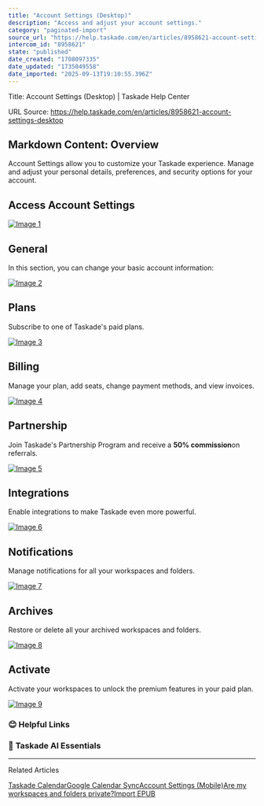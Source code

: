 ```yaml
---
title: "Account Settings (Desktop)"
description: "Access and adjust your account settings."
category: "paginated-import"
source_url: "https://help.taskade.com/en/articles/8958621-account-settings-desktop"
intercom_id: "8958621"
state: "published"
date_created: "1708097335"
date_updated: "1735049558"
date_imported: "2025-09-13T19:10:55.396Z"
---
```


Title: Account Settings (Desktop) | Taskade Help Center

URL Source: https://help.taskade.com/en/articles/8958621-account-settings-desktop

Markdown Content:
**Overview**
------------

Account Settings allow you to customize your Taskade experience. Manage and adjust your personal details, preferences, and security options for your account.

Access Account Settings
-----------------------

[![Image 1](https://downloads.intercomcdn.com/i/o/plyqw4hf/1310293763/d94697762729e3819c7f832d5210/account-settings.jpg?expires=1757792700&signature=deaa6ff4cf6248568ef49a6b8a9a5344929b9545e5eb2b33093a9db19fc65acb&req=dSMmFst3noZZWvMW1HO4zaaw8inYAM79ves7EqTavpqvvyXmdK7cyO%2B2KKoe%0AvWCNrYXrpotT11g5RBQ%3D%0A)](https://downloads.intercomcdn.com/i/o/plyqw4hf/1310293763/d94697762729e3819c7f832d5210/account-settings.jpg?expires=1757792700&signature=deaa6ff4cf6248568ef49a6b8a9a5344929b9545e5eb2b33093a9db19fc65acb&req=dSMmFst3noZZWvMW1HO4zaaw8inYAM79ves7EqTavpqvvyXmdK7cyO%2B2KKoe%0AvWCNrYXrpotT11g5RBQ%3D%0A)

**General**
-----------

In this section, you can change your basic account information:

[![Image 2](https://downloads.intercomcdn.com/i/o/plyqw4hf/1310300704/e6b7116829a14c260fdcfeef9d59/settings-general.jpg?expires=1757792700&signature=7f3ea996d419b129ce639a5fa7e7423f09721f3cd070d9b25098669036ed4739&req=dSMmFsp%2BnYZfXfMW1HO4zcBJQQk6uAKCknpbHJKke3OOuVgLKLuk9aJJSzT%2F%0AoJ6Zi53twEvSSk0PBOs%3D%0A)](https://downloads.intercomcdn.com/i/o/plyqw4hf/1310300704/e6b7116829a14c260fdcfeef9d59/settings-general.jpg?expires=1757792700&signature=7f3ea996d419b129ce639a5fa7e7423f09721f3cd070d9b25098669036ed4739&req=dSMmFsp%2BnYZfXfMW1HO4zcBJQQk6uAKCknpbHJKke3OOuVgLKLuk9aJJSzT%2F%0AoJ6Zi53twEvSSk0PBOs%3D%0A)

**Plans**
---------

Subscribe to one of Taskade's paid plans.

[![Image 3](https://downloads.intercomcdn.com/i/o/plyqw4hf/1310326155/71c350097cf8ef1f994c75086508/settings-plans.jpg?expires=1757792700&signature=cad8b4609445c04158df8ad0df00100eb2c824d1e5d846c21b3c20baeeb55629&req=dSMmFsp8m4BaXPMW1HO4ze8nCiuiKgInAIbGliYyHp%2Bs%2BHzDbBN3qVJ8rDQZ%0AcwXI%2F5UrM65FzltEJME%3D%0A)](https://downloads.intercomcdn.com/i/o/plyqw4hf/1310326155/71c350097cf8ef1f994c75086508/settings-plans.jpg?expires=1757792700&signature=cad8b4609445c04158df8ad0df00100eb2c824d1e5d846c21b3c20baeeb55629&req=dSMmFsp8m4BaXPMW1HO4ze8nCiuiKgInAIbGliYyHp%2Bs%2BHzDbBN3qVJ8rDQZ%0AcwXI%2F5UrM65FzltEJME%3D%0A)

**Billing**
-----------

Manage your plan, add seats, change payment methods, and view invoices.

[![Image 4](https://downloads.intercomcdn.com/i/o/plyqw4hf/1310314340/2294982842cd177da65d9c75902a/settings-billing.jpg?expires=1757792700&signature=2478d104249f8d2c7349e53805ee659a213330a635cba859650baf5dad2b827d&req=dSMmFsp%2FmYJbWfMW1HO4zbxCPxX7whB6W3F5rXzobemsDloUoXJyNm1hvVS3%0AvBp6wt%2BssBWTx8bz7BI%3D%0A)](https://downloads.intercomcdn.com/i/o/plyqw4hf/1310314340/2294982842cd177da65d9c75902a/settings-billing.jpg?expires=1757792700&signature=2478d104249f8d2c7349e53805ee659a213330a635cba859650baf5dad2b827d&req=dSMmFsp%2FmYJbWfMW1HO4zbxCPxX7whB6W3F5rXzobemsDloUoXJyNm1hvVS3%0AvBp6wt%2BssBWTx8bz7BI%3D%0A)

Partnership
-----------

Join Taskade's Partnership Program and receive a **50% commission**on referrals.

[![Image 5](https://downloads.intercomcdn.com/i/o/plyqw4hf/1310330448/4a500396acb478c55b2389eed18d/settings-partnership.jpg?expires=1757792700&signature=fc2d82599989b7d325a96e608cec211d777360821cdf6d023810d8ffbcbd9fbf&req=dSMmFsp9nYVbUfMW1HO4zS4q1RDLWlKUAAt7kF9ENkSJs15%2Btpjzb%2F8HbzEK%0ADyRWwDIZKahosLKvuZA%3D%0A)](https://downloads.intercomcdn.com/i/o/plyqw4hf/1310330448/4a500396acb478c55b2389eed18d/settings-partnership.jpg?expires=1757792700&signature=fc2d82599989b7d325a96e608cec211d777360821cdf6d023810d8ffbcbd9fbf&req=dSMmFsp9nYVbUfMW1HO4zS4q1RDLWlKUAAt7kF9ENkSJs15%2Btpjzb%2F8HbzEK%0ADyRWwDIZKahosLKvuZA%3D%0A)

**Integrations**
----------------

Enable integrations to make Taskade even more powerful.

[![Image 6](https://downloads.intercomcdn.com/i/o/plyqw4hf/1310317117/45cbc6820df173c65667e41db4fa/settings-integrations.jpg?expires=1757792700&signature=ca6603b4d13b7c83a16f87f02187fd775001c29389149ab330b3ce2b5ee6a27a&req=dSMmFsp%2FmoBeXvMW1HO4zUXyatUvxkmEg4rcNOuCa0sh0mr4JMMcpqc29Mq1%0A%2FNWz9DlL6VYgeq1eUpk%3D%0A)](https://downloads.intercomcdn.com/i/o/plyqw4hf/1310317117/45cbc6820df173c65667e41db4fa/settings-integrations.jpg?expires=1757792700&signature=ca6603b4d13b7c83a16f87f02187fd775001c29389149ab330b3ce2b5ee6a27a&req=dSMmFsp%2FmoBeXvMW1HO4zUXyatUvxkmEg4rcNOuCa0sh0mr4JMMcpqc29Mq1%0A%2FNWz9DlL6VYgeq1eUpk%3D%0A)

**Notifications**
-----------------

Manage notifications for all your workspaces and folders.

[![Image 7](https://downloads.intercomcdn.com/i/o/plyqw4hf/1310317438/44c77a14850d722d216b177e5579/settings-notifications.jpg?expires=1757792700&signature=cd6df99bb059bd16d76af78ea29c244403094501feea3026f38d3b46b23c94ea&req=dSMmFsp%2FmoVcUfMW1HO4zZVfn0cNNAGpk0AxQqrsNQo1guqKRCaCzVHNQLc8%0AKvUm1rjO%2F7ZbYn7Bi%2Fc%3D%0A)](https://downloads.intercomcdn.com/i/o/plyqw4hf/1310317438/44c77a14850d722d216b177e5579/settings-notifications.jpg?expires=1757792700&signature=cd6df99bb059bd16d76af78ea29c244403094501feea3026f38d3b46b23c94ea&req=dSMmFsp%2FmoVcUfMW1HO4zZVfn0cNNAGpk0AxQqrsNQo1guqKRCaCzVHNQLc8%0AKvUm1rjO%2F7ZbYn7Bi%2Fc%3D%0A)

**Archives**
------------

Restore or delete all your archived workspaces and folders.

[![Image 8](https://downloads.intercomcdn.com/i/o/plyqw4hf/1310321016/c029f99aefdd95b9f1424014f19f/settings-archives.jpg?expires=1757792700&signature=c8d58dcbef4955356abe621e8da6a72d0ea74ad1b39c80d94216a7c4d584eb20&req=dSMmFsp8nIFeX%2FMW1HO4zS7CPgxMWL8ZejPwWhaSG2k3DAQvkbS2lFh75%2B%2Bq%0AxFzt%2FLW2ZxnIlV6Ynnw%3D%0A)](https://downloads.intercomcdn.com/i/o/plyqw4hf/1310321016/c029f99aefdd95b9f1424014f19f/settings-archives.jpg?expires=1757792700&signature=c8d58dcbef4955356abe621e8da6a72d0ea74ad1b39c80d94216a7c4d584eb20&req=dSMmFsp8nIFeX%2FMW1HO4zS7CPgxMWL8ZejPwWhaSG2k3DAQvkbS2lFh75%2B%2Bq%0AxFzt%2FLW2ZxnIlV6Ynnw%3D%0A)

Activate
--------

Activate your workspaces to unlock the premium features in your paid plan.

[![Image 9](https://downloads.intercomcdn.com/i/o/plyqw4hf/1310322109/61c83f59877c8ef28cffcd672865/settings-activate.jpg?expires=1757792700&signature=71ec230f25f0a6fd6ead54b4cdb9317f118f7872d9319a69b93e4d4c0157730a&req=dSMmFsp8n4BfUPMW1HO4zTksFXM5fQYCkk%2BiAdcwWyfEytu2sssixsRX8x3f%0AAgUeHoU16h3TId1w8jc%3D%0A)](https://downloads.intercomcdn.com/i/o/plyqw4hf/1310322109/61c83f59877c8ef28cffcd672865/settings-activate.jpg?expires=1757792700&signature=71ec230f25f0a6fd6ead54b4cdb9317f118f7872d9319a69b93e4d4c0157730a&req=dSMmFsp8n4BfUPMW1HO4zTksFXM5fQYCkk%2BiAdcwWyfEytu2sssixsRX8x3f%0AAgUeHoU16h3TId1w8jc%3D%0A)

### 😊 Helpful Links

### 🤖 **Taskade AI Essentials**

* * *

Related Articles

[Taskade Calendar](https://help.taskade.com/en/articles/8958375-taskade-calendar)[Google Calendar Sync](https://help.taskade.com/en/articles/8958536-google-calendar-sync)[Account Settings (Mobile)](https://help.taskade.com/en/articles/8958585-account-settings-mobile)[Are my workspaces and folders private?](https://help.taskade.com/en/articles/8958653-are-my-workspaces-and-folders-private)[Import EPUB](https://help.taskade.com/en/articles/10316408-import-epub)
